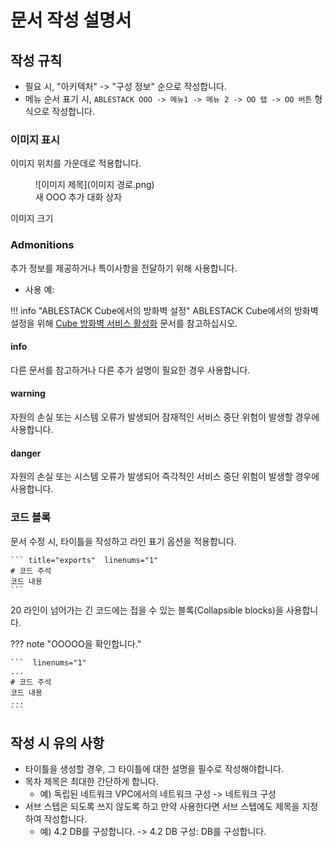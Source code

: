 # 문서 작성 설명서

## 작성 규칙

- 필요 시, "아키텍처" -> "구성 정보" 순으로 작성합니다.
- 메뉴 순서 표기 시, `ABLESTACK OOO -> 메뉴1 -> 메뉴 2 -> OO 탭 -> OO 버튼` 형식으로 작성합니다.


### 이미지 표시
이미지 위치를 가운데로 적용합니다.

<figure markdown>
![이미지 제목](이미지 경로.png)
<figcaption>새 OOO 추가 대화 상자</figcaption>
</figure markdown>

이미지 크기


### Admonitions
추가 정보를 제공하거나 특이사항을 전달하기 위해 사용합니다.

- 사용 예:

!!! info "ABLESTACK Cube에서의 방화벽 설정"
    ABLESTACK Cube에서의 방화벽 설정을 위해 [Cube 방화벽 서비스 활성화](../../../../administration/cube/networking-guide#_27) 문서를 참고하십시오.

#### info
다른 문서를 참고하거나 다른 추가 설명이 필요한 경우 사용합니다.

#### warning
자원의 손실 또는 시스템 오류가 발생되어 잠재적인 서비스 중단 위험이 발생할 경우에 사용합니다.

#### danger
자원의 손실 또는 시스템 오류가 발생되어 즉각적인 서비스 중단 위험이 발생할 경우에 사용합니다.


### 코드 블록
문서 수정 시, 타이틀을 작성하고 라인 표기 옵션을 적용합니다.

    ``` title="exports"  linenums="1"
    # 코드 주석
    코드 내용 
    ```

20 라인이 넘어가는 긴 코드에는 접을 수 있는 블록(Collapsible blocks)을 사용합니다.

??? note "OOOOO을 확인합니다."

    ```  linenums="1"
    ...
    # 코드 주석
    코드 내용 
    ...
    ```


## 작성 시 유의 사항

- 타이틀을 생성할 경우, 그 타이틀에 대한 설명을 필수로 작성해야합니다.
- 목차 제목은 최대한 간단하게 합니다. 
    - 예) 독립된 네트워크 VPC에서의 네트워크 구성 -> 네트워크 구성
- 서브 스텝은 되도록 쓰지 않도록 하고 만약 사용한다면 서브 스텝에도 제목을 지정하여 작성합니다.
    - 예) 4.2 DB를 구성합니다. -> 4.2 DB 구성: DB를 구성합니다.

